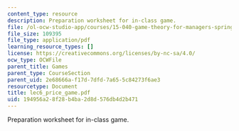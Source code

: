 ```yaml
---
content_type: resource
description: Preparation worksheet for in-class game.
file: /ol-ocw-studio-app/courses/15-040-game-theory-for-managers-spring-2004/194956a28f28b4ba2d8d576db4d2b471_lec6_price_game.pdf
file_size: 109395
file_type: application/pdf
learning_resource_types: []
license: https://creativecommons.org/licenses/by-nc-sa/4.0/
ocw_type: OCWFile
parent_title: Games
parent_type: CourseSection
parent_uid: 2e68666a-f17d-7dfd-7a65-5c84273f6ae3
resourcetype: Document
title: lec6_price_game.pdf
uid: 194956a2-8f28-b4ba-2d8d-576db4d2b471
---
```

Preparation worksheet for in-class game.